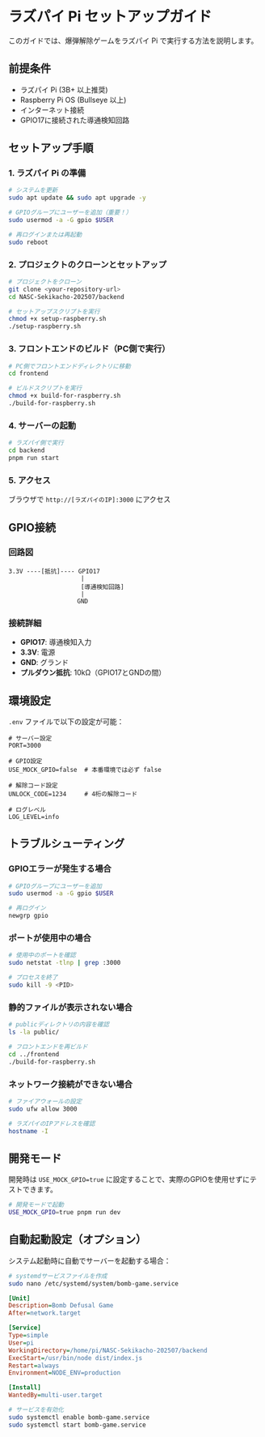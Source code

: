 # ラズパイ Pi セットアップガイド

このガイドでは、爆弾解除ゲームをラズパイ Pi で実行する方法を説明します。

## 前提条件

- ラズパイ Pi (3B+ 以上推奨)
- Raspberry Pi OS (Bullseye 以上)
- インターネット接続
- GPIO17に接続された導通検知回路

## セットアップ手順

### 1. ラズパイ Pi の準備

```bash
# システムを更新
sudo apt update && sudo apt upgrade -y

# GPIOグループにユーザーを追加（重要！）
sudo usermod -a -G gpio $USER

# 再ログインまたは再起動
sudo reboot
```

### 2. プロジェクトのクローンとセットアップ

```bash
# プロジェクトをクローン
git clone <your-repository-url>
cd NASC-Sekikacho-202507/backend

# セットアップスクリプトを実行
chmod +x setup-raspberry.sh
./setup-raspberry.sh
```

### 3. フロントエンドのビルド（PC側で実行）

```bash
# PC側でフロントエンドディレクトリに移動
cd frontend

# ビルドスクリプトを実行
chmod +x build-for-raspberry.sh
./build-for-raspberry.sh
```

### 4. サーバーの起動

```bash
# ラズパイ側で実行
cd backend
pnpm run start
```

### 5. アクセス

ブラウザで `http://[ラズパイのIP]:3000` にアクセス

## GPIO接続

### 回路図
```
3.3V ----[抵抗]---- GPIO17
                    |
                    [導通検知回路]
                    |
                   GND
```

### 接続詳細
- **GPIO17**: 導通検知入力
- **3.3V**: 電源
- **GND**: グランド
- **プルダウン抵抗**: 10kΩ（GPIO17とGNDの間）

## 環境設定

`.env` ファイルで以下の設定が可能：

```env
# サーバー設定
PORT=3000

# GPIO設定
USE_MOCK_GPIO=false  # 本番環境では必ず false

# 解除コード設定
UNLOCK_CODE=1234     # 4桁の解除コード

# ログレベル
LOG_LEVEL=info
```

## トラブルシューティング

### GPIOエラーが発生する場合
```bash
# GPIOグループにユーザーを追加
sudo usermod -a -G gpio $USER

# 再ログイン
newgrp gpio
```

### ポートが使用中の場合
```bash
# 使用中のポートを確認
sudo netstat -tlnp | grep :3000

# プロセスを終了
sudo kill -9 <PID>
```

### 静的ファイルが表示されない場合
```bash
# publicディレクトリの内容を確認
ls -la public/

# フロントエンドを再ビルド
cd ../frontend
./build-for-raspberry.sh
```

### ネットワーク接続ができない場合
```bash
# ファイアウォールの設定
sudo ufw allow 3000

# ラズパイのIPアドレスを確認
hostname -I
```

## 開発モード

開発時は `USE_MOCK_GPIO=true` に設定することで、実際のGPIOを使用せずにテストできます。

```bash
# 開発モードで起動
USE_MOCK_GPIO=true pnpm run dev
```

## 自動起動設定（オプション）

システム起動時に自動でサーバーを起動する場合：

```bash
# systemdサービスファイルを作成
sudo nano /etc/systemd/system/bomb-game.service
```

```ini
[Unit]
Description=Bomb Defusal Game
After=network.target

[Service]
Type=simple
User=pi
WorkingDirectory=/home/pi/NASC-Sekikacho-202507/backend
ExecStart=/usr/bin/node dist/index.js
Restart=always
Environment=NODE_ENV=production

[Install]
WantedBy=multi-user.target
```

```bash
# サービスを有効化
sudo systemctl enable bomb-game.service
sudo systemctl start bomb-game.service
``` 